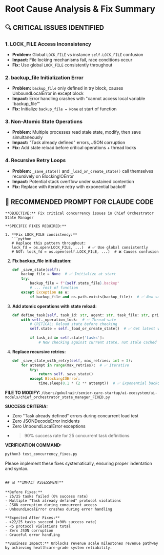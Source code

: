 # Root Cause Analysis & Fix Summary

## 🔍 **CRITICAL ISSUES IDENTIFIED**

### **1. LOCK_FILE Access Inconsistency** 
- **Problem:** Global `LOCK_FILE` vs instance `self.LOCK_FILE` confusion
- **Impact:** File locking mechanisms fail, race conditions occur
- **Fix:** Use global `LOCK_FILE` consistently throughout

### **2. backup_file Initialization Error**
- **Problem:** `backup_file` only defined in try block, causes UnboundLocalError in except block
- **Impact:** Error handling crashes with "cannot access local variable 'backup_file'"
- **Fix:** Initialize `backup_file = None` at start of function

### **3. Non-Atomic State Operations**
- **Problem:** Multiple processes read stale state, modify, then save simultaneously
- **Impact:** "Task already defined" errors, JSON corruption
- **Fix:** Add state reload before critical operations + thread locks

### **4. Recursive Retry Loops** 
- **Problem:** `_save_state()` and `_load_or_create_state()` call themselves recursively on BlockingIOError
- **Impact:** Potential stack overflow under sustained contention
- **Fix:** Replace with iterative retry with exponential backoff

## 🎯 **RECOMMENDED PROMPT FOR CLAUDE CODE**

```
**OBJECTIVE:** Fix critical concurrency issues in Chief Orchestrator State Manager

**SPECIFIC FIXES REQUIRED:**

1. **Fix LOCK_FILE consistency:**
   ```python
   # Replace this pattern throughout:
   lock_fd = os.open(LOCK_FILE, ...)  # ✅ Use global consistently
   # NOT: lock_fd = os.open(self.LOCK_FILE, ...)  # ❌ Causes confusion
   ```

2. **Fix backup_file initialization:**
   ```python
   def _save_state(self):
       backup_file = None  # ✅ Initialize at start
       try:
           backup_file = f"{self.state_file}.backup"
           # ... rest of function
       except Exception as e:
           if backup_file and os.path.exists(backup_file):  # ✅ Now safe
   ```

3. **Add atomic operations with state reload:**
   ```python
   def define_task(self, task_id: str, agent: str, task_file: str, priority: str = 'MEDIUM') -> bool:
       with self._operation_lock:  # ✅ Thread-safe
           # CRITICAL: Reload state before checking
           self.state = self._load_or_create_state()  # ✅ Get latest version
           
           if task_id in self.state['tasks']:
               # Now checking against current state, not stale cached state
   ```

4. **Replace recursive retries:**
   ```python
   def _save_state_with_retry(self, max_retries: int = 3):
       for attempt in range(max_retries):  # ✅ Iterative
           try:
               return self._save_state()
           except BlockingIOError:
               time.sleep(0.1 * (2 ** attempt))  # ✅ Exponential backoff
   ```

**FILE TO MODIFY:** `/Users/gokulnair/senior-care-startup/ai-ecosystem/ai-models/chief_orchestrator_state_manager_FIXED.py`

**SUCCESS CRITERIA:** 
- Zero "Task already defined" errors during concurrent load test
- Zero JSONDecodeError incidents  
- Zero UnboundLocalError exceptions
- >90% success rate for 25 concurrent task definitions

**VERIFICATION COMMAND:**
```bash
python3 test_concurrency_fixes.py
```

Please implement these fixes systematically, ensuring proper indentation and syntax.
```

## 📊 **IMPACT ASSESSMENT**

**Before Fixes:**
- 25/25 tasks failed (0% success rate)
- Multiple "Task already defined" protocol violations
- JSON corruption during concurrent access
- UnboundLocalError crashes during error handling

**Expected After Fixes:**
- >22/25 tasks succeed (>90% success rate)
- <5 protocol violations total
- Zero JSON corruption
- Graceful error handling

**Business Impact:** Unblocks revenue scale milestones revenue pathway by achieving healthcare-grade system reliability.